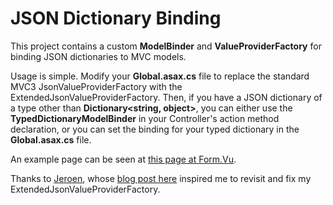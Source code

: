 # JSON Dictionary Binding

This project contains a custom **ModelBinder** and **ValueProviderFactory** for binding JSON dictionaries to MVC models.

Usage is simple.  Modify your **Global.asax.cs** file to replace the standard MVC3 JsonValueProviderFactory with the ExtendedJsonValueProviderFactory.  Then, if you have a JSON dictionary of a type other than **Dictionary<string, object\>**, you can either use the **TypedDictionaryModelBinder** in your Controller's action method declaration, or you can set the binding for your typed dictionary in the **Global.asax.cs** file.

An example page can be seen at [this page at Form.Vu](http://oss.form.vu/json-dictionary-binding).

Thanks to [Jeroen](http://www.blogger.com/profile/04006240249657777976), whose [blog post here](http://buildingwebapps.blogspot.com/2012/01/passing-javascript-json-dictionary-to.html) inspired me to revisit and fix my ExtendedJsonValueProviderFactory.